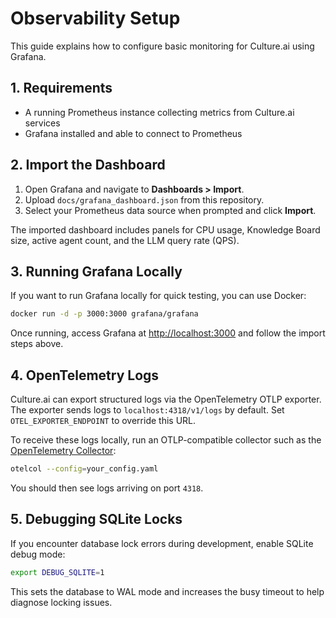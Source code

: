 # Observability Setup

This guide explains how to configure basic monitoring for Culture.ai using Grafana.

## 1. Requirements

- A running Prometheus instance collecting metrics from Culture.ai services
- Grafana installed and able to connect to Prometheus

## 2. Import the Dashboard

1. Open Grafana and navigate to **Dashboards > Import**.
2. Upload `docs/grafana_dashboard.json` from this repository.
3. Select your Prometheus data source when prompted and click **Import**.

The imported dashboard includes panels for CPU usage, Knowledge Board size, active agent count, and the LLM query rate (QPS).

## 3. Running Grafana Locally

If you want to run Grafana locally for quick testing, you can use Docker:

```bash
docker run -d -p 3000:3000 grafana/grafana
```

Once running, access Grafana at [http://localhost:3000](http://localhost:3000) and follow the import steps above.

## 4. OpenTelemetry Logs

Culture.ai can export structured logs via the OpenTelemetry OTLP exporter. The exporter
sends logs to `localhost:4318/v1/logs` by default. Set `OTEL_EXPORTER_ENDPOINT` to
override this URL.

To receive these logs locally, run an OTLP-compatible collector such as the
[OpenTelemetry Collector](https://opentelemetry.io/docs/collector/):

```bash
otelcol --config=your_config.yaml
```

You should then see logs arriving on port `4318`.

## 5. Debugging SQLite Locks

If you encounter database lock errors during development, enable SQLite debug mode:

```bash
export DEBUG_SQLITE=1
```

This sets the database to WAL mode and increases the busy timeout to help diagnose locking issues.

